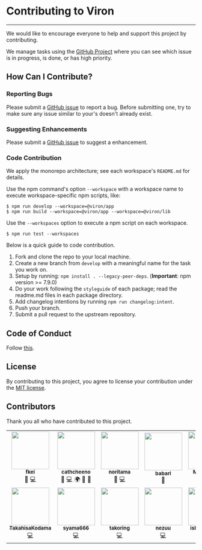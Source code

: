 # Contributing to Viron

---

We would like to encourage everyone to help and support this project by contributing.

We manage tasks using the [GitHub Project](https://github.com/orgs/cam-inc/projects/2) where you can see which issue is in progress, is done, or has high priority.

## How Can I Contribute?

### Reporting Bugs

Please submit a [GitHub issue](https://github.com/cam-inc/viron/issues/new?assignees=&labels=bug&template=bug_report.md&title=) to report a bug. Before submitting one, try to make sure any issue similar to your's doesn't already exist.

### Suggesting Enhancements

Please submit a [GitHub issue](https://github.com/cam-inc/viron/issues/new?assignees=&labels=enhancement&template=feature_request.md&title=) to suggest a enhancement.

### Code Contribution

We apply the monorepo architecture; see each workspace's `README.md` for details.

Use the npm command's option `--workspace` with a workspace name to execute workspace-specific npm scripts, like:

```
$ npm run develop --workspace=@viron/app
$ npm run build --workspace=@viron/app --workspace=@viron/lib
```

Use the `--workspaces` option to execute a npm script on each workspace.

```
$ npm run test --workspaces
```

Below is a quick guide to code contribution.

1. Fork and clone the repo to your local machine.
2. Create a new branch from `develop` with a meaningful name for the task you work on.
3. Setup by running: `npm install . --legacy-peer-deps`. (**Important**: npm version >= 7.9.0)
4. Do your work following the `styleguide` of each package; read the readme.md files in each package directory.
5. Add changelog intentions by running `npm run changelog:intent`.
6. Push your branch.
7. Submit a pull request to the upstream repository.

## Code of Conduct

Follow [this](./CODE_OF_CONDUCT.md).

## License

By contributing to this project, you agree to license your contribution under the [MIT license](./LICENSE).

## Contributors

Thank you all who have contributed to this project.

<table>
  <tr>
    <td align="center"><a href="https://github.com/fkei"><img src="https://avatars1.githubusercontent.com/u/381941?s=130&v=4" width="100px;" alt=""/><br /><sub><b>fkei</b></sub></a><br />🤔 💻</td>
    <td align="center"><a href="https://github.com/cathcheeno"><img src="https://avatars0.githubusercontent.com/u/10769038?s=130&v=4" width="100px;" alt=""/><br /><sub><b>cathcheeno</b></sub></a><br />🤔 💻 🌍 📖 📝</td>
    <td align="center"><a href="https://github.com/noritama"><img src="https://avatars2.githubusercontent.com/u/2404059?s=130&v=4" width="100px;" alt=""/><br /><sub><b>noritama</b></sub></a><br />🤔 💻</td>
    <td align="center"><a href="https://github.com/babarl"><img src="https://avatars1.githubusercontent.com/u/35751869?s=130&v=4" width="100px;" alt=""/><br /><sub><b>babarl</b></sub></a><br />🎨</td>
    <td align="center"><a href="https://github.com/MuuKojima"><img src="https://avatars2.githubusercontent.com/u/3895795?s= 130&v=4" width="100px;" alt=""/><br /><sub><b>MuuKojima</b></sub></a><br />💻</td>
    <td align="center"><a href="https://github.com/tosaka07"><img src="https://avatars2.githubusercontent.com/u/12236042?s=130&v=4" width="100px;" alt=""/><br /><sub><b>tosaka07</b></sub></a><br />💻</td>
    <td align="center"><a href="https://github.com/Jung0"><img src="https://avatars0.githubusercontent.com/u/11499282?s=130&v=4" width="100px;" alt=""/><br /><sub><b>Jung0</b></sub></a><br />💻</td>
  </tr>
  <tr>
    <td align="center"><a href="https://github.com/TakahisaKodama"><img src="https://avatars1.githubusercontent.com/u/26865061?s=130&v=4" width="100px;" alt=""/><br /><sub><b>TakahisaKodama</b></sub></a><br />💻</td>
    <td align="center"><a href="https://github.com/syama666"><img src="https://avatars.githubusercontent.com/u/444996?v=4" width="100px;" alt=""/><br /><sub><b>syama666</b></sub></a><br />💻</td>
    <td align="center"><a href="https://github.com/takoring"><img src="https://avatars.githubusercontent.com/u/24517668?v=4" width="100px;" alt=""/><br /><sub><b>takoring</b></sub></a><br />💻</td>
    <td align="center"><a href="https://github.com/nezuu"><img src="https://avatars.githubusercontent.com/u/40456919?v=4" width="100px;" alt=""/><br /><sub><b>nezuu</b></sub></a><br />💻</td>
    <td align="center"><a href="https://github.com/ishikawa-pro"><img src="https://avatars.githubusercontent.com/u/12871716?v=4" width="100px;" alt=""/><br /><sub><b>ishikawa-pro</b></sub></a><br />💻</td>
    <td align="center"><a href="https://github.com/niwattitti"><img src="https://avatars.githubusercontent.com/u/4863233?v=4" width="100px;" alt=""/><br /><sub><b>niwattitti</b></sub></a><br />💻</td>
    <td align="center"><a href="https://github.com/ejithon"><img src="https://avatars.githubusercontent.com/u/2027132?v=4" width="100px;" alt=""/><br /><sub><b>ejithon</b></sub></a><br />🤔</td>
  </tr>
</table>

